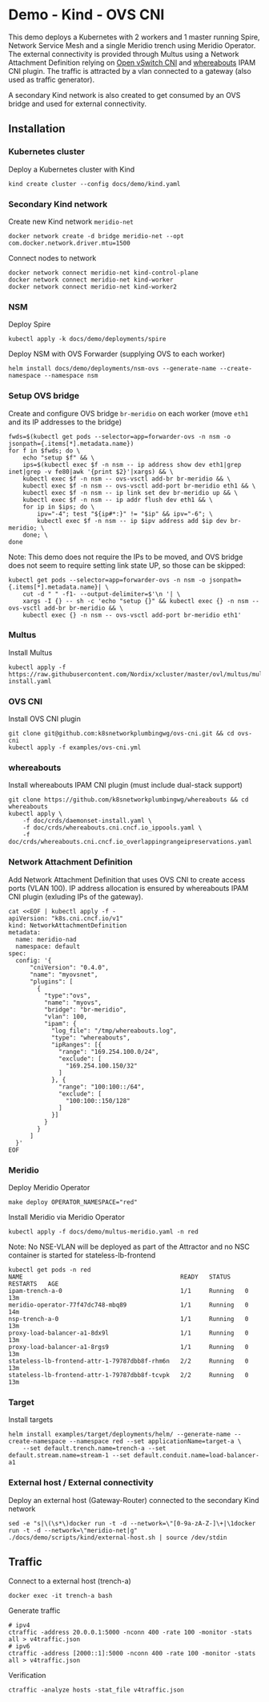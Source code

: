 # Demo - Kind - OVS CNI

This demo deploys a Kubernetes with 2 workers and 1 master running Spire, Network Service Mesh and a single Meridio trench using Meridio Operator. The external connectivity is provided through Multus using a Network Attachment Definition relying on [Open vSwitch CNI](https://github.com/k8snetworkplumbingwg/ovs-cni) and [whereabouts](https://github.com/k8snetworkplumbingwg/whereabouts) IPAM CNI plugin. The traffic is attracted by a vlan connected to a gateway (also used as traffic generator).

A secondary Kind network is also created to get consumed by an OVS bridge and used for external connectivity.

## Installation

### Kubernetes cluster

Deploy a Kubernetes cluster with Kind
```
kind create cluster --config docs/demo/kind.yaml
```

### Secondary Kind network

Create new Kind network `meridio-net`
```
docker network create -d bridge meridio-net --opt com.docker.network.driver.mtu=1500
```

Connect nodes to network
```
docker network connect meridio-net kind-control-plane
docker network connect meridio-net kind-worker
docker network connect meridio-net kind-worker2
```

### NSM

Deploy Spire
```
kubectl apply -k docs/demo/deployments/spire
```

Deploy NSM with OVS Forwarder (supplying OVS to each worker)
```
helm install docs/demo/deployments/nsm-ovs --generate-name --create-namespace --namespace nsm
```

### Setup OVS bridge

Create and configure OVS bridge `br-meridio` on each worker (move `eth1` and its IP addresses to the bridge)
```
fwds=$(kubectl get pods --selector=app=forwarder-ovs -n nsm -o jsonpath={.items[*].metadata.name})
for f in $fwds; do \
    echo "setup $f" && \
    ips=$(kubectl exec $f -n nsm -- ip address show dev eth1|grep inet|grep -v fe80|awk '{print $2}'|xargs) && \
    kubectl exec $f -n nsm -- ovs-vsctl add-br br-meridio && \
    kubectl exec $f -n nsm -- ovs-vsctl add-port br-meridio eth1 && \
    kubectl exec $f -n nsm -- ip link set dev br-meridio up && \
    kubectl exec $f -n nsm -- ip addr flush dev eth1 && \
    for ip in $ips; do \
        ipv="-4"; test "${ip#*:}" != "$ip" && ipv="-6"; \
        kubectl exec $f -n nsm -- ip $ipv address add $ip dev br-meridio; \
    done; \
done
```

Note: This demo does not require the IPs to be moved, and OVS bridge does not seem to require setting link state UP,
so those can be skipped:
```
kubectl get pods --selector=app=forwarder-ovs -n nsm -o jsonpath={.items[*].metadata.name}| \
    cut -d " " -f1- --output-delimiter=$'\n '| \
    xargs -I {} -- sh -c 'echo "setup {}" && kubectl exec {} -n nsm -- ovs-vsctl add-br br-meridio && \
    kubectl exec {} -n nsm -- ovs-vsctl add-port br-meridio eth1'
```

### Multus

Install Multus
```
kubectl apply -f https://raw.githubusercontent.com/Nordix/xcluster/master/ovl/multus/multus-install.yaml
```

### OVS CNI

Install OVS CNI plugin
```
git clone git@github.com:k8snetworkplumbingwg/ovs-cni.git && cd ovs-cni
kubectl apply -f examples/ovs-cni.yml
```

### whereabouts

Install whereabouts IPAM CNI plugin (must include dual-stack support)
```
git clone https://github.com/k8snetworkplumbingwg/whereabouts && cd whereabouts
kubectl apply \
    -f doc/crds/daemonset-install.yaml \
    -f doc/crds/whereabouts.cni.cncf.io_ippools.yaml \
    -f doc/crds/whereabouts.cni.cncf.io_overlappingrangeipreservations.yaml
```

### Network Attachment Definition

Add Network Attachment Definition that uses OVS CNI to create access ports (VLAN 100). IP address allocation is ensured by whereabouts IPAM CNI plugin (exluding IPs of the gateway).
```
cat <<EOF | kubectl apply -f -
apiVersion: "k8s.cni.cncf.io/v1"
kind: NetworkAttachmentDefinition
metadata:
  name: meridio-nad
  namespace: default
spec:
  config: '{
      "cniVersion": "0.4.0",
      "name": "myovsnet",
      "plugins": [
        {
          "type":"ovs",
          "name": "myovs",
          "bridge": "br-meridio",
          "vlan": 100,
          "ipam": {
            "log_file": "/tmp/whereabouts.log",
            "type": "whereabouts",
            "ipRanges": [{
              "range": "169.254.100.0/24",
              "exclude": [
                "169.254.100.150/32"
              ]
            }, {
              "range": "100:100::/64",
              "exclude": [
                "100:100::150/128"
              ]
            }]
          }
        }
      ]
  }'
EOF
```

### Meridio

Deploy Meridio Operator
```
make deploy OPERATOR_NAMESPACE="red"
```

Install Meridio via Meridio Operator
```
kubectl apply -f docs/demo/multus-meridio.yaml -n red
```

Note: No NSE-VLAN will be deployed as part of the Attractor and no NSC container is started for stateless-lb-frontend
```
kubectl get pods -n red
NAME                                            READY   STATUS    RESTARTS   AGE
ipam-trench-a-0                                 1/1     Running   0          13m
meridio-operator-77f47dc748-mbq89               1/1     Running   0          14m
nsp-trench-a-0                                  1/1     Running   0          13m
proxy-load-balancer-a1-8dx9l                    1/1     Running   0          13m
proxy-load-balancer-a1-8rgs9                    1/1     Running   0          13m
stateless-lb-frontend-attr-1-79787dbb8f-rhm6n   2/2     Running   0          13m
stateless-lb-frontend-attr-1-79787dbb8f-tcvpk   2/2     Running   0          13m
```

### Target

Install targets
```
helm install examples/target/deployments/helm/ --generate-name --create-namespace --namespace red --set applicationName=target-a \
    --set default.trench.name=trench-a --set default.stream.name=stream-1 --set default.conduit.name=load-balancer-a1
```

### External host / External connectivity

Deploy an external host (Gateway-Router) connected to the secondary Kind network
```
sed -e "s|\(\s*\)docker run -t -d --network=\"[0-9a-zA-Z-]\+|\1docker run -t -d --network=\"meridio-net|g" ./docs/demo/scripts/kind/external-host.sh | source /dev/stdin
```

## Traffic

Connect to a external host (trench-a)
```
docker exec -it trench-a bash
```

Generate traffic
```
# ipv4
ctraffic -address 20.0.0.1:5000 -nconn 400 -rate 100 -monitor -stats all > v4traffic.json
# ipv6
ctraffic -address [2000::1]:5000 -nconn 400 -rate 100 -monitor -stats all > v4traffic.json
```

Verification
```
ctraffic -analyze hosts -stat_file v4traffic.json
```
